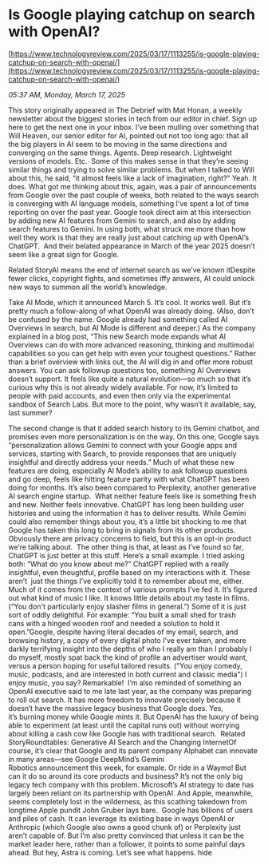# Is Google playing catchup on search with OpenAI?

[https://www.technologyreview.com/2025/03/17/1113255/is-google-playing-catchup-on-search-with-openai/](https://www.technologyreview.com/2025/03/17/1113255/is-google-playing-catchup-on-search-with-openai/)

*05:37 AM, Monday, March 17, 2025*

This story originally appeared in The Debrief with Mat Honan, a weekly newsletter about the biggest stories in tech from our editor in chief. Sign up here to get the next one in your inbox. I’ve been mulling over something that Will Heaven, our senior editor for AI, pointed out not too long ago: that all the big players in AI seem to be moving in the same directions and converging on the same things. Agents. Deep research. Lightweight versions of models. Etc.   Some of this makes sense in that they’re seeing similar things and trying to solve similar problems. But when I talked to Will about this, he said, “it almost feels like a lack of imagination, right?” Yeah. It does. What got me thinking about this, again, was a pair of announcements from Google over the past couple of weeks, both related to the ways search is converging with AI language models, something I’ve spent a lot of time reporting on over the past year. Google took direct aim at this intersection by adding new AI features from Gemini to search, and also by adding search features to Gemini. In using both, what struck me more than how well they work is that they are really just about catching up with OpenAI’s ChatGPT.  And their belated appearance in March of the year 2025 doesn’t seem like a great sign for Google.

Related StoryAI means the end of internet search as we’ve known itDespite fewer clicks, copyright fights, and sometimes iffy answers, AI could unlock new ways to summon all the world’s knowledge.

Take AI Mode, which it announced March 5. It’s cool. It works well. But it’s pretty much a follow-along of what OpenAI was already doing. (Also, don’t be confused by the name. Google already had something called AI Overviews in search, but AI Mode is different and deeper.) As the company explained in a blog post, “This new Search mode expands what AI Overviews can do with more advanced reasoning, thinking and multimodal capabilities so you can get help with even your toughest questions.” Rather than a brief overview with links out, the AI will dig in and offer more robust answers. You can ask followup questions too, something AI Overviews doesn’t support. It feels like quite a natural evolution—so much so that it’s curious why this is not already widely available. For now, it’s limited to people with paid accounts, and even then only via the experimental sandbox of Search Labs. But more to the point, why wasn’t it available, say, last summer?

The second change is that it added search history to its Gemini chatbot, and promises even more personalization is on the way. On this one, Google says “personalization allows Gemini to connect with your Google apps and services, starting with Search, to provide responses that are uniquely insightful and directly address your needs.” Much of what these new features are doing, especially AI Mode’s ability to ask followup questions and go deep, feels like hitting feature parity with what ChatGPT has been doing for months. It’s also been compared to Perplexity, another generative AI search engine startup.  What neither feature feels like is something fresh and new. Neither feels innovative. ChatGPT has long been building user histories and using the information it has to deliver results. While Gemini could also remember things about you, it’s a little bit shocking to me that Google has taken this long to bring in signals from its other products. Obviously there are privacy concerns to field, but this is an opt-in product we’re talking about.  The other thing is that, at least as I’ve found so far, ChatGPT is just better at this stuff. Here’s a small example. I tried asking both: “What do you know about me?” ChatGPT replied with a really insightful, even thoughtful, profile based on my interactions with it. These aren’t  just the things I’ve explicitly told it to remember about me, either. Much of it comes from the context of various prompts I’ve fed it. It’s figured out what kind of music I like. It knows little details about my taste in films. (“You don't particularly enjoy slasher films in general.”) Some of it is just sort of oddly delightful. For example: “You built a small shed for trash cans with a hinged wooden roof and needed a solution to hold it open.”Google, despite having literal decades of my email, search, and browsing history, a copy of every digital photo I’ve ever taken, and more darkly terrifying insight into the depths of who I really am than I probably I do myself, mostly spat back the kind of profile an advertiser would want, versus a person hoping for useful tailored results. ("You enjoy comedy, music, podcasts, and are interested in both current and classic media")  I enjoy music, you say? Remarkable!  I’m also reminded of something an OpenAI executive said to me late last year, as the company was preparing to roll out search. It has more freedom to innovate precisely because it doesn’t have the massive legacy business that Google does. Yes, it’s burning money while Google mints it. But OpenAI has the luxury of being able to experiment (at least until the capital runs out) without worrying about killing a cash cow like Google has with traditional search.  Related StoryRoundtables: Generative AI Search and the Changing InternetOf course, it’s clear that Google and its parent company Alphabet can innovate in many areas—see Google DeepMind’s Gemini Robotics announcement this week, for example. Or ride in a Waymo! But can it do so around its core products and business? It’s not the only big legacy tech company with this problem. Microsoft’s AI strategy to date has largely been reliant on its partnership with OpenAI. And Apple, meanwhile, seems completely lost in the wilderness, as this scathing takedown from longtime Apple pundit John Gruber lays bare.  Google has billions of users and piles of cash. It can leverage its existing base in ways OpenAI or Anthropic (which Google also owns a good chunk of) or Perplexity just aren’t capable of. But I’m also pretty convinced that unless it can be the market leader here, rather than a follower, it points to some painful days ahead. But hey, Astra is coming. Let’s see what happens. hide

